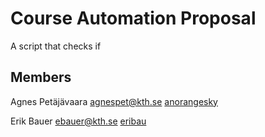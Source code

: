 # Course Automation Proposal
A script that checks if  

## Members
Agnes Petäjävaara <agnespet@kth.se> [anorangesky](https://github.com/anorangesky)

Erik Bauer <ebauer@kth.se> [eribau](https://github.com/eribau)